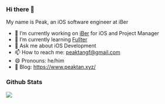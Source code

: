 ### Hi there 👋

My name is Peak, an iOS software engineer at iBer

- 🔭 I’m currently working on [iBer](https://www.iberhk.com/) for iOS and Project Manager
- 🌱 I’m currently learning  [Fullter](https://flutter.dev/)
- 💬 Ask me about iOS Development
- 📫 How to reach me: peaktangf@gmail.com
- 😄 Pronouns: he/him
- 🎤 Blog: https://www.peaktan.xyz/


### Github Stats

<img src="https://github-readme-stats.vercel.app/api?username=peaktangf">
